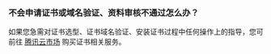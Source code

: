 ### 不会申请证书或域名验证、资料审核不通过怎么办？
如果您急需对证书选型、证书域名验证、安装证书过程中任何操作上的指导，您可前往 [腾讯云市场](https://market.cloud.tencent.com/) 购买证书相关服务。
